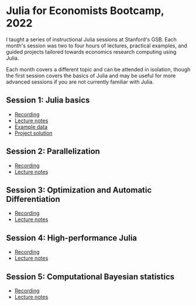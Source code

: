 # Julia for Economists Bootcamp, 2022

I taught a series of instructional Julia sessions at Stanford's GSB. Each month's session was two to four hours of lectures, practical examples, and guided projects tailored towards economics research computing using Julia.

Each month covers a different topic and can be attended in isolation, though the first session covers the basics of Julia and may be useful for more advanced sessions if you are not currently familiar with Julia.

## Session 1: Julia basics

- [Recording](https://youtu.be/BnTYMOOPEzw)
- [Lecture notes](https://github.com/cpfiffer/julia-bootcamp-2022/blob/main/session-1/intro.ipynb)
- [Example data](https://github.com/cpfiffer/julia-bootcamp-2022/blob/main/session-1/example.csv)
- [Project solution](https://github.com/cpfiffer/julia-bootcamp-2022/blob/main/session-1/project.jl)

## Session 2: Parallelization

- [Recording](https://www.youtube.com/watch?v=trhsvOAH0YI)
- [Lecture notes](https://github.com/cpfiffer/julia-bootcamp-2022/blob/main/session-2/parallelization-lecture.ipynb)

## Session 3: Optimization and Automatic Differentiation

- [Recording](https://www.youtube.com/watch?v=B5O3xBolDCc)
- [Lecture notes](https://github.com/cpfiffer/julia-bootcamp-2022/blob/main/session-3/optimization-lecture.ipynb)

## Session 4: High-performance Julia

- [Recording](https://youtu.be/i35LlZWZl1g)
- [Lecture notes](https://github.com/cpfiffer/julia-bootcamp-2022/blob/main/session-4/speed-lecture.ipynb)

## Session 5: Computational Bayesian statistics

- [Recording](https://youtu.be/lnbA_j2YwyA)
- [Lecture notes](https://github.com/cpfiffer/julia-bootcamp-2022/blob/main/session-5/bayes-lecture.ipynb)
